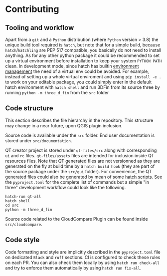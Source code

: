 # Contributing

## Tooling and workflow

Apart from a `git` and a `Python` distribution (where `Python` version > 3.8) the unique build tool required is `hatch`, but note that for a simple build, because `hatch`/`hatchling` are PEP 517 compatible, you basically do not need to install anything. As for any other python package it could be recommended to set up a virtual environment before installation to keep your system `PYTHON PATH` clean. In development mode, since hatch has builtin [environment management](https://hatch.pypa.io/latest/environment) the need of a virtual env could be avoided. For example, instead of setting up a whole virtual enviroment and using `pip install -e .` to work on your editable package, you could simply enter in the default hatch environment with 
`hatch shell` and run 3DFin from its source three by running `python -m three_d_fin` from the `src` folder

## Code structure

This section describes the file hierarchy in the repository. This structure may change in a near future, upon QGIS plugin inclusion.

Source code is available under the `src` folder. End user documentation is stored under `src/documentation`. 

QT creator project is stored under `qt-files/src` along with corresponding `ui` and `rc` files. `qt-files/assets` files are intended for inclusion inside QT resources files.  Note that QT generated files are not versionned as they are generated on the fly at build time by a `hatch build hook` (they are part of the source package under the `src/gui` folder). For convenience, the QT generated files could also be generated by mean of some [hatch scripts](https://hatch.pypa.io/latest/config/environment/overview/#scripts). See the `pyproject.toml` for the complete list of commands but a simple "in three" development workflow could look like the following.

```console
hatch-run qt-all
hatch shell
cd src
python -m three_d_fin
```

Source code related to the CloudCompare Plugin can be found inside `src/cloudcompare`.

## Code style

Code formatting and style are implicitly described in the `pyproject.toml` file on dedicated `Black` and `ruff` sections. CI is configured to check these rules on each PR. You can also check them locally by using `hatch run check-all` and try to enforce them automatically by using `hatch run fix-all`.

